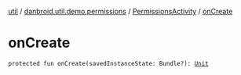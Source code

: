 [util](../../index.md) / [danbroid.util.demo.permissions](../index.md) / [PermissionsActivity](index.md) / [onCreate](./on-create.md)

# onCreate

`protected fun onCreate(savedInstanceState: Bundle?): `[`Unit`](https://kotlinlang.org/api/latest/jvm/stdlib/kotlin/-unit/index.html)